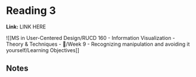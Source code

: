 # Reading 3
**Link:** LINK HERE

![[MS in User-Centered Design/RUCD 160 - Information Visualization - Theory & Techniques  - 💾/Week 9 - Recognizing manipulation and avoiding it yourself/Learning Objectives]]

## Notes
